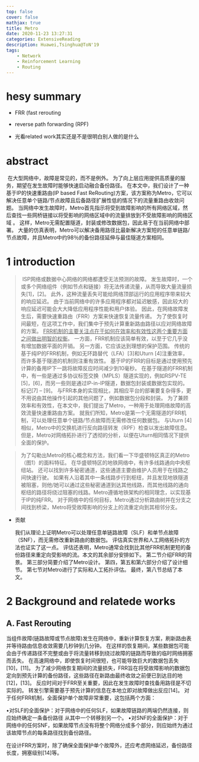 ```yaml
---
top: false
cover: false
mathjax: true
title: Metro
date: 2020-11-23 13:27:31
categories: ExtensiveReading
description: Huawei,Tsinghua@ToN'19
tags:
    - Network
    - Reinforcement Learning
    - Routing
---
```




# hesy summary 

* FRR (fast rerouting
* reverse path forwarding (RPF)

* 光看related work其实还是不是很明白别人做的是什么



# abstract

​	在大型网络中，故障是常见的，而不是例外。 为了向上层应用提供高质量的服务，期望在发生故障时能够快速启动融合备份路径。 在本文中，我们设计了一种基于IP的快速重路由(IP based Fast ReRouting)方案，该方案称为Metro，它可以解决任意单个链路/节点故障且后备路径扩展性低的情况下的流量重路由收敛问题。
   当网络中发生故障时，Metro首先指示将受到故障影响的所有网络区域，然后查找一些网桥链接以将受影响的网络区域中的流量排放到不受故障影响的网络区域 。 这样，Metro无需配置隧道，封装或修改数据包，因此易于在当前网络中部署。 大量的仿真表明，Metro可以解决备用路径比最新解决方案短的任意单链路/节点故障，并且Metro中约98％的备份路径延伸与最佳隧道方案相同。





# 	1 introduction

> ​	ISP网络或数据中心网络的网络都遭受无法预测的故障。 发生故障时，一个或多个网络组件（例如节点和链接）将无法传递流量，从而导致大量流量损失[1]，[2]。 此外，这种流量丢失可能给网络顶部运行的应用程序带来较大的响应延迟。 由于当前网络中的许多应用程序都对延迟敏感，因此较大的响应延迟可能会大大降低应用程序性能和用户体验。 因此，在网络故障发生后，需要快速重路由（FRR）方案来快速恢复流量传递。 为了使恢复时间最短，在这项工作中，我们集中于预先计算重新路由路径以应对网络故障的方案。  <u>FRR机制的主要关注点在于如何在效率和有效性这两个重要方面之间做出明智的权衡</u>。 一方面，FRR机制应该简单有效，以至于它几乎没有增加数据平面的开销。 另一方面，它应该达到理想的保护范围。 传统的基于纯IP的FRR机制，例如无环路替代（LFA）[3]和Uturn [4]注重效率，而许多基于隧道的机制则注重有效性。 基于IP的FRR的目标是通过使用预先计算的备用IP下一跳将故障反应时间减少到10毫秒。 在基于隧道的FRR机制中，有一些是通过多协议标签交换（MPLS）隧道实现的，例如RSPV-TE [5]，[6]，而另一些则是通过IP-in-IP隧道，数据包封装或数据包实现的。 标记[7] – [9]。 与FRR本身的实现相比，其相应平台的部署要复杂得多，更不用说由其他操作引起的其他问题了，例如数据包分段和封装。
>    为了兼顾效率和有效性，在本文中，我们提出了Metro，一种用于处理网络故障的高效流量快速重路由方案。 就我们所知，Metro是第一个无需隧道的FRR机制，可以处理任意单个链路/节点故障而无需修改任何数据包。 与Uturn [4]相似，Metro中的交换机进行反向路径转发（RPF）检查以发出故障信息。 但是，Metro对网络拓扑进行了透彻的分析，以便在Uturn相同情况下提供全面的保护。



> ​	为了勾勒出Metro的核心概念和方法，我们看一下华盛顿特区真正的Metro（图1）的面料特征。 在华盛顿特区的地铁网络中，有许多线路通向中央枢纽站。 还可以找到许多秘密通道，这些通道主要由维护人员用于在线路之间快速行驶。 如果有人沿着其中一条线路步行到枢纽，并且发现地铁隧道被阻塞，则他/她可以通过这些秘密通道到达其他线路，而其他线路的通向枢纽的路径将绕过阻塞的线路。
> ​	Metro遵循地铁架构的相同理念，以实现基于IP的纯FRR。 对于网络中的任何目标，Metro通过分析路由树并在分支之间找到桥梁，Metro将受故障影响的分支上的流重定向到其相邻分支。

* 贡献

  ​	我们从理论上证明Metro可以处理任意单链路故障（SLF）和单节点故障（SNF），而无需修改重新路由的数据包。 评估真实世界和人工网络拓扑的方法也证实了这一点。
  ​	评估还表明，Metro通常会找到比其他FRR机制更短的备份路径来重定向受影响的流。
  ​	本文的其余部分安排如下。 第二节介绍FRR的背景。 第三部分简要介绍了Metro设计。 第四，第五和第六部分介绍了设计细节。 第七节对Metro进行了实际和人工拓扑评估。 最终，第八节总结了本文。



#  2 Background and relatede works

##  A. Fast Rerouting

​	当组件故障(链路故障或节点故障)发生在网络中，重新计算恢复方案，刷新路由表并等待路由信息收敛需要几秒钟到几分钟。 在这样的恢复期间，某些数据包可能会由于传递路径不完整或由于将流量转移到绕过故障的链路而导致的临时网络拥塞而丢失。 在高速网络中，即使恢复时间很短，也可能导致巨大的数据包丢失[10]，[11]。 为了减少网络恢复期间的流量损失，FRR旨在将受故障影响的数据包定向到预先计算的备份路径，这些路径在新路由最终收敛之前便已到达目的地[12]，[13]。
   反应时间对于FRR至关重要，因此在发生故障时查找备用路径是不切实际的。 转发引擎需要基于预先计算的信息在本地立即对故障做出反应[14]。 对于任何FRR机制，全面保护单个故障非常重要，这包括两个方面：

​	•对SLF的全面保护：对于网络中的任何SLF，如果故障链路的两端仍然连接，则应始终确定一条备份路径 从其中一个转移到另一个。
   •对SNF的全面保护：对于网络中的任何SNF，如果故障节点没有将整个网络分成多个部分，则应始终为通过该故障节点的每条路径找到备份路径。

​	在设计FRR方案时，除了确保全面保护单个故障外，还应考虑网络延迟，备份路径长度，拥塞级别[14]等。

